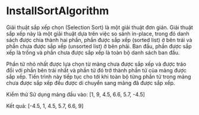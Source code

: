 # InstallSortAlgorithm
Giải thuật sắp xếp chọn (Selection Sort) là một giải thuật đơn giản. Giải thuật sắp xếp này là một giải thuật dựa trên việc so sánh in-place, trong đó danh sách được chia thành hai phần, phần được sắp xếp (sorted list) ở bên trái và phần chưa được sắp xếp (unsorted list) ở bên phải. Ban đầu, phần được sắp xếp là trống và phần chưa được sắp xếp là toàn bộ danh sách ban đầu.

Phần tử nhỏ nhất được lựa chọn từ mảng chưa được sắp xếp và được tráo đổi với phần bên trái nhất và phần tử đó trở thành phần tử của mảng được sắp xếp. Tiến trình này tiếp tục cho tới khi toàn bộ từng phần tử trong mảng chưa được sắp xếp đều được di chuyển sang mảng đã được sắp xếp.

Kiểm thử
Sử dụng mảng đầu vào: [1, 9, 4.5, 6.6, 5.7, -4.5]

Kết quả: [-4.5, 1, 4.5, 5.7, 6.6, 9]
